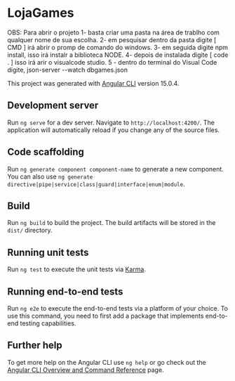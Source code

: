 # LojaGames
OBS: Para abrir o projeto
1- basta criar uma pasta na área de trablho com qualquer nome de sua escolha.
2- em pesquisar dentro da pasta digite [ CMD ] irá abrir o promp de comando do windows.
3- em seguida digite  npm install, isso irá instalr a biblioteca NODE.
4- depois de instalada digite [ code . ] isso irá arir o visualcode studio.
5 - dentro do terminal do Visual Code digite, json-server --watch dbgames.json

This project was generated with [Angular CLI](https://github.com/angular/angular-cli) version 15.0.4.

## Development server

Run `ng serve` for a dev server. Navigate to `http://localhost:4200/`. The application will automatically reload if you change any of the source files.

## Code scaffolding

Run `ng generate component component-name` to generate a new component. You can also use `ng generate directive|pipe|service|class|guard|interface|enum|module`.

## Build

Run `ng build` to build the project. The build artifacts will be stored in the `dist/` directory.

## Running unit tests

Run `ng test` to execute the unit tests via [Karma](https://karma-runner.github.io).

## Running end-to-end tests

Run `ng e2e` to execute the end-to-end tests via a platform of your choice. To use this command, you need to first add a package that implements end-to-end testing capabilities.

## Further help

To get more help on the Angular CLI use `ng help` or go check out the [Angular CLI Overview and Command Reference](https://angular.io/cli) page.
